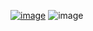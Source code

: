[![image](https://domain.name/path.svg)](https://domain.name/path)
![image](https://domain.name/path.svg)
